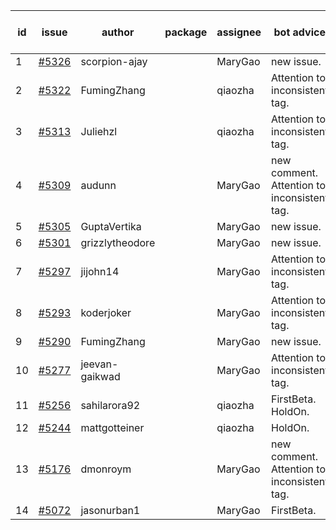 | id | issue | author | package | assignee | bot advice | created date of issue | target release date | date from target |
| ------ | ------ | ------ | ------ | ------ | ------ | ------ | ------ | :-----: |
| 1 | [#5326](https://github.com/Azure/sdk-release-request/issues/5326) | scorpion-ajay |  | MaryGao | new issue. | 07-09 | 07-31 |  |
| 2 | [#5322](https://github.com/Azure/sdk-release-request/issues/5322) | FumingZhang |  | qiaozha | Attention to inconsistent tag. | 07-05 | 07-25 |  |
| 3 | [#5313](https://github.com/Azure/sdk-release-request/issues/5313) | Juliehzl |  | qiaozha | Attention to inconsistent tag. | 07-01 | 07-25 |  |
| 4 | [#5309](https://github.com/Azure/sdk-release-request/issues/5309) | audunn |  | MaryGao | new comment. Attention to inconsistent tag. | 06-27 | 07-26 |  |
| 5 | [#5305](https://github.com/Azure/sdk-release-request/issues/5305) | GuptaVertika |  | MaryGao | new issue. | 06-27 | 07-25 |  |
| 6 | [#5301](https://github.com/Azure/sdk-release-request/issues/5301) | grizzlytheodore |  | MaryGao | new issue. | 06-26 | 07-26 |  |
| 7 | [#5297](https://github.com/Azure/sdk-release-request/issues/5297) | jijohn14 |  | MaryGao | Attention to inconsistent tag. | 06-25 | 07-26 |  |
| 8 | [#5293](https://github.com/Azure/sdk-release-request/issues/5293) | koderjoker |  | MaryGao | Attention to inconsistent tag. | 06-25 | 07-25 |  |
| 9 | [#5290](https://github.com/Azure/sdk-release-request/issues/5290) | FumingZhang |  | MaryGao | new issue. | 06-25 | 07-25 |  |
| 10 | [#5277](https://github.com/Azure/sdk-release-request/issues/5277) | jeevan-gaikwad |  | MaryGao | Attention to inconsistent tag. | 06-14 | 07-26 |  |
| 11 | [#5256](https://github.com/Azure/sdk-release-request/issues/5256) | sahilarora92 |  | qiaozha | FirstBeta. HoldOn. | 06-05 | 06-28 |  |
| 12 | [#5244](https://github.com/Azure/sdk-release-request/issues/5244) | mattgotteiner |  | qiaozha | HoldOn. | 06-04 | 06-21 |  |
| 13 | [#5176](https://github.com/Azure/sdk-release-request/issues/5176) | dmonroym |  | MaryGao | new comment. Attention to inconsistent tag. | 04-30 | 05-24 |  |
| 14 | [#5072](https://github.com/Azure/sdk-release-request/issues/5072) | jasonurban1 |  | MaryGao | FirstBeta. | 03-22 | 05-24 |  |
